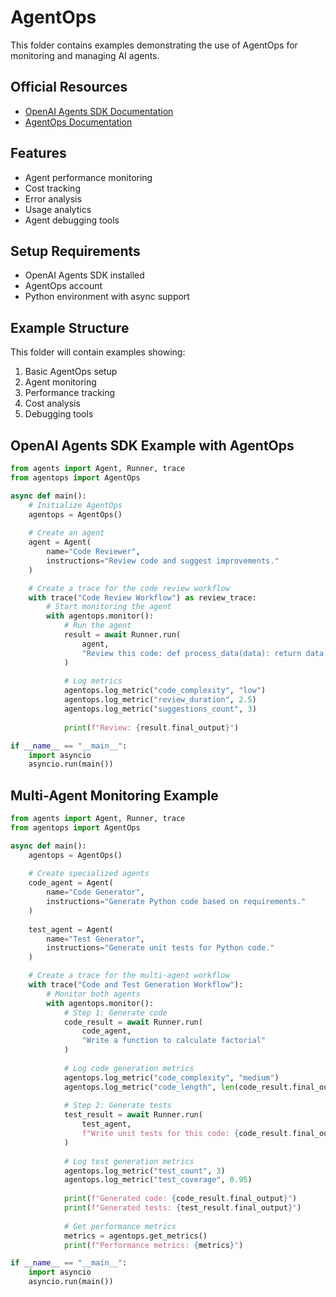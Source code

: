 # AgentOps

This folder contains examples demonstrating the use of AgentOps for monitoring and managing AI agents.

## Official Resources
- [OpenAI Agents SDK Documentation](https://openai.github.io/openai-agents-python/tracing/)
- [AgentOps Documentation](https://docs.agentops.ai/)

## Features
- Agent performance monitoring
- Cost tracking
- Error analysis
- Usage analytics
- Agent debugging tools

## Setup Requirements
- OpenAI Agents SDK installed
- AgentOps account
- Python environment with async support

## Example Structure
This folder will contain examples showing:
1. Basic AgentOps setup
2. Agent monitoring
3. Performance tracking
4. Cost analysis
5. Debugging tools

## OpenAI Agents SDK Example with AgentOps
```python
from agents import Agent, Runner, trace
from agentops import AgentOps

async def main():
    # Initialize AgentOps
    agentops = AgentOps()
    
    # Create an agent
    agent = Agent(
        name="Code Reviewer",
        instructions="Review code and suggest improvements."
    )

    # Create a trace for the code review workflow
    with trace("Code Review Workflow") as review_trace:
        # Start monitoring the agent
        with agentops.monitor():
            # Run the agent
            result = await Runner.run(
                agent,
                "Review this code: def process_data(data): return data.strip()"
            )
            
            # Log metrics
            agentops.log_metric("code_complexity", "low")
            agentops.log_metric("review_duration", 2.5)
            agentops.log_metric("suggestions_count", 3)
            
            print(f"Review: {result.final_output}")

if __name__ == "__main__":
    import asyncio
    asyncio.run(main())
```

## Multi-Agent Monitoring Example
```python
from agents import Agent, Runner, trace
from agentops import AgentOps

async def main():
    agentops = AgentOps()
    
    # Create specialized agents
    code_agent = Agent(
        name="Code Generator",
        instructions="Generate Python code based on requirements."
    )
    
    test_agent = Agent(
        name="Test Generator",
        instructions="Generate unit tests for Python code."
    )

    # Create a trace for the multi-agent workflow
    with trace("Code and Test Generation Workflow"):
        # Monitor both agents
        with agentops.monitor():
            # Step 1: Generate code
            code_result = await Runner.run(
                code_agent,
                "Write a function to calculate factorial"
            )
            
            # Log code generation metrics
            agentops.log_metric("code_complexity", "medium")
            agentops.log_metric("code_length", len(code_result.final_output))
            
            # Step 2: Generate tests
            test_result = await Runner.run(
                test_agent,
                f"Write unit tests for this code: {code_result.final_output}"
            )
            
            # Log test generation metrics
            agentops.log_metric("test_count", 3)
            agentops.log_metric("test_coverage", 0.95)
            
            print(f"Generated code: {code_result.final_output}")
            print(f"Generated tests: {test_result.final_output}")
            
            # Get performance metrics
            metrics = agentops.get_metrics()
            print(f"Performance metrics: {metrics}")

if __name__ == "__main__":
    import asyncio
    asyncio.run(main()) 